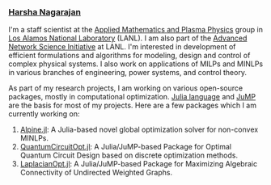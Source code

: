 ### [Harsha Nagarajan](http://harshanagarajan.com)

I'm a staff scientist at the [Applied Mathematics and Plasma Physics](https://www.lanl.gov/org/ddste/aldsc/theoretical/applied-mathematics-plasma-physics/index.php) group in [Los Alamos National Laboratory](https://www.lanl.gov) (LANL). I am also part of the [Advanced Network Science Initiative](https://lanl-ansi.github.io) at LANL. 
I'm interested in development of efficient formulations and algorithms for modeling, design and control of complex physical systems. I also work on applications of MILPs and MINLPs in various branches of engineering, power systems, and control theory.

As part of my research projects, I am working on various open-source packages, mostly in computational optimization. [Julia language](https://github.com/JuliaLang/julia/) and [JuMP](https://jump.dev) are the basis for most of my projects. Here are a few packages which I am currently working on: 
1. [Alpine.jl](https://github.com/lanl-ansi/Alpine.jl): A Julia-based novel global optimization solver for non-convex MINLPs.
2. [QuantumCircuitOpt.jl](https://github.com/harshangrjn/QuantumCircuitOpt.jl): A Julia/JuMP-based Package for Optimal Quantum Circuit Design based on discrete optimization methods. 
3. [LaplacianOpt.jl](https://github.com/harshangrjn/LaplacianOpt.jl): A Julia/JuMP-based Package for Maximizing Algebraic Connectivity of Undirected Weighted Graphs. 
